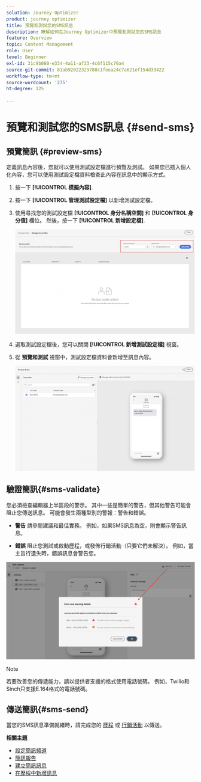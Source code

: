```yaml
---
solution: Journey Optimizer
product: journey optimizer
title: 預覽和測試您的SMS訊息
description: 瞭解如何在Journey Optimizer中預覽和測試您的SMS訊息
feature: Overview
topic: Content Management
role: User
level: Beginner
exl-id: 31c9b080-e334-4a11-af33-4c6f115c70a4
source-git-commit: 81ab92022329788c1feea24c7a621ef154d33422
workflow-type: tm+mt
source-wordcount: '275'
ht-degree: 12%

---
```


# 預覽和測試您的SMS訊息 {#send-sms}

## 預覽簡訊 {#preview-sms}

定義訊息內容後，您就可以使用測試設定檔進行預覽及測試。 如果您已插入個人化內容，您可以使用測試設定檔資料檢查此內容在訊息中的顯示方式。

1. 按一下 **[!UICONTROL 模擬內容]**.

1. 按一下 **[!UICONTROL 管理測試設定檔]** 以新增測試設定檔。

1. 使用尋找您的測試設定檔 **[!UICONTROL 身分名稱空間]** 和 **[!UICONTROL 身分值]** 欄位。 然後，按一下 **[!UICONTROL 新增設定檔]**.

   ![](assets/sms_preview_3.png)

1. 選取測試設定檔後，您可以關閉 **[!UICONTROL 新增測試設定檔]** 視窗。

1. 從 **預覽和測試** 視窗中，測試設定檔資料會新增至訊息內容。

   ![](assets/sms_preview_2.png)


## 驗證簡訊{#sms-validate}

您必須檢查編輯器上半區段的警示。 其中一些是簡單的警告，但其他警告可能會阻止您傳送訊息。 可能會發生兩種型別的警報：警告和錯誤。

* **警告** 請參閱建議和最佳實務。 例如，如果SMS訊息為空，則會顯示警告訊息。

* **錯誤** 阻止您測試或啟動歷程，或發佈行銷活動（只要它們未解決）。 例如，當主旨行遺失時，錯誤訊息會警告您。

![](assets/sms-alert-button.png)

>[!NOTE]
>
> 若要改善您的傳遞能力，請以提供者支援的格式使用電話號碼。 例如，Twilio和Sinch只支援E.164格式的電話號碼。

## 傳送簡訊{#sms-send}

當您的SMS訊息準備就緒時，請完成您的 [歷程](../building-journeys/journey-gs.md) 或 [行銷活動](../campaigns/create-campaign.md) 以傳送。

**相關主題**

* [設定簡訊頻道](sms-configuration.md)
* [簡訊報告](../reports/journey-global-report.md#sms-global)
* [建立簡訊訊息](create-sms.md)
* [在歷程中新增訊息](../building-journeys/journeys-message.md)
